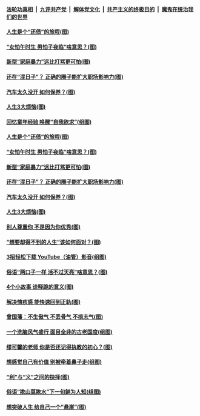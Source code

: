 

####  [法轮功真相](../../../../basic/blob/master/README.md?t=06210531) &nbsp;|&nbsp; [九评共产党](../../../../9ping.md/blob/master/README.md?t=06210531) &nbsp;|&nbsp; [解体党文化](../../../../jtdwh.md/blob/master/README.md?t=06210531)  &nbsp;|&nbsp; [共产主义的终极目的](../../../../gczydzjmd.md/blob/master/README.md?t=06210531) &nbsp;|&nbsp; [魔鬼在统治我们的世界](../../../../mgztzwmdsj.md/blob/master/README.md?t=06210531) 

#### [人生是个“还债”的旅程(图)](../pages/p8/936768.md?t=06210531) 

#### [“女怕午时生 男怕子夜临”啥意思？(图)](../pages/p8/937081.md?t=06210531) 

#### [新型“家庭暴力”远比打骂更可怕(图)](../pages/p8/936230.md?t=06210531) 

#### [还在“混日子”？ 正确的圈子能扩大职场影响力(图)](../pages/p8/937049.md?t=06210531) 

#### [汽车太久没开 如何保养？(图)](../pages/p8/937035.md?t=06210531) 

#### [人生3大烦恼(图)](../pages/p8/936959.md?t=06210531) 

#### [回忆童年经验 唤醒“自我欲求”(组图)](../pages/p8/937082.md?t=06210531) 

#### [人生是个“还债”的旅程(图)](../pages/p8/936768.md?t=06210531) 

#### [“女怕午时生 男怕子夜临”啥意思？(图)](../pages/p8/937081.md?t=06210531) 

#### [新型“家庭暴力”远比打骂更可怕(图)](../pages/p8/936230.md?t=06210531) 

#### [还在“混日子”？ 正确的圈子能扩大职场影响力(图)](../pages/p8/937049.md?t=06210531) 

#### [汽车太久没开 如何保养？(图)](../pages/p8/937035.md?t=06210531) 

#### [人生3大烦恼(图)](../pages/p8/936959.md?t=06210531) 

#### [别人尊重你 不是因为你优秀(图)](../pages/p8/936253.md?t=06210531) 

#### [“想要却得不到的人生”该如何面对？(图)](../pages/p8/936933.md?t=06210531) 

#### [3招轻松下载 YouTube（油管）影音(组图)](../pages/p8/936922.md?t=06210531) 

#### [俗语“两口子一样 活不过天亮”啥意思？(图)](../pages/p8/936917.md?t=06210531) 

#### [4个小故事 诠释跪的意义(图)](../pages/p8/936353.md?t=06210531) 

#### [解决愧疚感 能快速回到正轨(图)](../pages/p8/936834.md?t=06210531) 

#### [曾国藩：不生傲气 不丢骨气 不损志气(图)](../pages/p8/936248.md?t=06210531) 

#### [一个洗脑风气盛行 面目全非的古老国度(组图)](../pages/p8/936759.md?t=06210531) 

#### [缪可馨的老师 你是否还记得执教的初心？(图)](../pages/p8/936737.md?t=06210531) 

#### [想感觉自己有价值 别被牵着鼻子走(组图)](../pages/p8/936721.md?t=06210531) 

#### [“利”与“义”之间的抉择(图)](../pages/p8/936246.md?t=06210531) 

#### [俗语“欺山莫欺水”下一句鲜为人知(组图)](../pages/p8/936659.md?t=06210531) 

#### [想突破人生 给自己一个“悬崖”(图)](../pages/p8/936658.md?t=06210531) 

